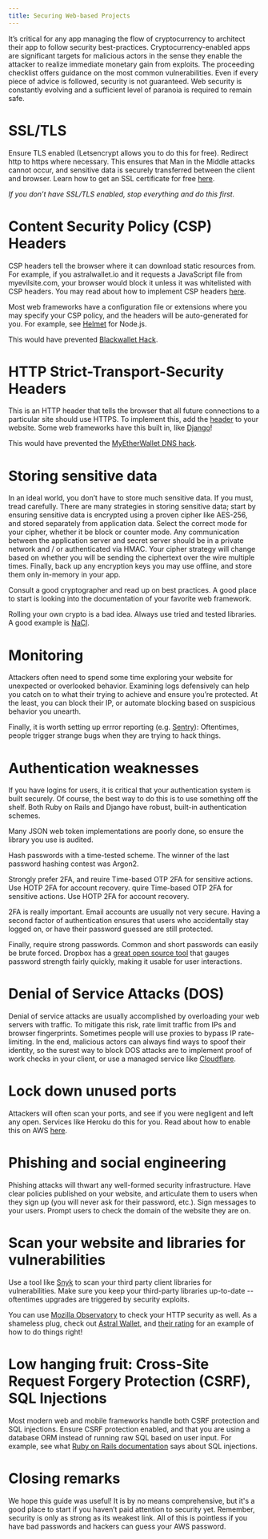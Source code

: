```yaml
---
title: Securing Web-based Projects
---
```


It’s critical for any app managing the flow of cryptocurrency to architect their app to follow security best-practices. Cryptocurrency-enabled apps are significant targets for malicious actors in the sense they enable the attacker to realize immediate monetary gain from exploits.
The proceeding checklist offers guidance on the most common vulnerabilities. Even if every piece of advice is followed, security is not guaranteed. Web security is constantly evolving and a sufficient level of paranoia is required to remain safe.

# SSL/TLS

Ensure TLS enabled (Letsencrypt allows you to do this for free). Redirect http to https where necessary. This ensures that Man in the Middle attacks cannot occur, and sensitive data is securely transferred between the client and browser. Learn how to get an SSL certificate for free [here](https://letsencrypt.org/getting-started/).

*If you don’t have SSL/TLS enabled, stop everything and do this first.*

# Content Security Policy (CSP) Headers

CSP headers tell the browser where it can download static resources from. For example, if you astralwallet.io and it requests a JavaScript file from myevilsite.com, your browser would block it unless it was whitelisted with CSP headers. You may read about how to implement CSP headers [here](https://developer.mozilla.org/en-US/docs/Web/HTTP/CSP). 

Most web frameworks have a configuration file or extensions where you may specify your CSP policy, and the headers will be auto-generated for you. For example, see [Helmet](https://www.npmjs.com/package/helmet) for Node.js.

This would have prevented [Blackwallet Hack](https://www.ccn.com/yet-another-crypto-wallet-hack-causes-users-lose-400000/).

# HTTP Strict-Transport-Security Headers

This is an HTTP header that tells the browser that all future connections to a particular site should use HTTPS. To implement this, add the [header](https://developer.mozilla.org/en-US/docs/Web/HTTP/Headers/Strict-Transport-Security) to your website. Some web frameworks have this built in, like [Django](https://docs.djangoproject.com/en/2.0/topics/security/#ssl-https)!

This would have prevented the [MyEtherWallet DNS hack](https://bitcoinmagazine.com/articles/popular-ether-wallet-mew-hijacked-dns-attack/).


# Storing sensitive data

In an ideal world, you don’t have to store much sensitive data. If you must, tread carefully. There are many strategies in storing sensitive data; start by ensuring sensitive data is encrypted using a proven cipher like AES-256, and stored separately from application data. Select the correct mode for your cipher, whether it be block or counter mode. Any communication between the application server and secret server should be in a private network and / or authenticated via HMAC. Your cipher strategy will change based on whether you will be sending the ciphertext over the wire multiple times. Finally, back up any encryption keys you may use offline, and store them only in-memory in your app.

Consult a good cryptographer and read up on best practices. A good place to start is looking into the documentation of your favorite web framework.

Rolling your own crypto is a bad idea. Always use tried and tested libraries. A good example is [NaCl](https://en.wikipedia.org/wiki/NaCl_(software)).

# Monitoring
Attackers often need to spend some time exploring your website for unexpected or overlooked behavior. Examining logs defensively can help you catch on to what their trying to achieve and ensure you’re protected. At the least, you can block their IP, or automate blocking based on suspicious behavior you unearth.

Finally, it is worth setting up errror reporting (e.g. [Sentry](https://sentry.io/welcome/)): Oftentimes, people trigger strange bugs when they are trying to hack things.

# Authentication weaknesses

If you have logins for users, it is critical that your authentication system is built securely. Of course, the best way to do this is to use something off the shelf. Both Ruby on Rails and Django have robust, built-in authentication schemes.

Many JSON web token implementations are poorly done, so ensure the library you use is audited.

Hash passwords with a time-tested scheme. The winner of the last password hashing contest was Argon2. 

Strongly prefer 2FA, and reuire Time-based OTP 2FA for sensitive actions. Use HOTP 2FA for account recovery. quire Time-based OTP 2FA for sensitive actions. Use HOTP 2FA for account recovery. 

2FA is really important. Email accounts are usually not very secure. Having a second factor of authentication ensures that users who accidentally stay logged on, or have their password guessed are still protected.

Finally, require strong passwords. Common and short passwords can easily be brute forced. Dropbox has a [great open source tool](https://blogs.dropbox.com/tech/2012/04/zxcvbn-realistic-password-strength-estimation/) that gauges password strength fairly quickly, making it usable for user interactions.

# Denial of Service Attacks (DOS)

Denial of service attacks are usually accomplished by overloading your web servers with traffic. To mitigate this risk, rate limit traffic from IPs and browser fingerprints. Sometimes people will use proxies to bypass IP rate-limiting. In the end, malicious actors can always find ways to spoof their identity, so the surest way to block DOS attacks are to implement proof of work checks in your client, or use a managed service like [Cloudflare](https://www.cloudflare.com/ddos/).

# Lock down unused ports

Attackers will often scan your ports, and see if you were negligent and left any open. Services like Heroku do this for you. Read about how to enable this on AWS [here](https://docs.aws.amazon.com/AWSEC2/latest/UserGuide/authorizing-access-to-an-instance.html).

# Phishing and social engineering

Phishing attacks will thwart any well-formed security infrastructure. Have clear policies published on your website, and articulate them to users when they sign up (you will never ask for their password, etc.). Sign messages to your users. Prompt users to check the domain of the website they are on.

# Scan your website and libraries for vulnerabilities

Use a tool like [Snyk](https://snyk.io/) to scan your third party client libraries for vulnerabilities. Make sure you keep your third-party libraries up-to-date -- oftentimes upgrades are triggered by security exploits.

You can use [Mozilla Observatory](https://observatory.mozilla.org/) to check your HTTP security as well. As a shameless plug, check out [Astral Wallet](https://astralwallet.io), and [their rating](https://observatory.mozilla.org/analyze/astralwallet.io) for an example of how to do things right!

# Low hanging fruit: Cross-Site Request Forgery Protection (CSRF), SQL Injections

Most modern web and mobile frameworks handle both CSRF protection and SQL injections. Ensure CSRF protection enabled, and that you are using a database ORM instead of running raw SQL based on user input. For example, see what [Ruby on Rails documentation](http://guides.rubyonrails.org/security.html#sql-injection) says about SQL injections.

# Closing remarks

We hope this guide was useful! It is by no means comprehensive, but it's a good place to start if you haven’t paid attention to security yet. Remember, security is only as strong as its weakest link. All of this is pointless if you have bad passwords and hackers can guess your AWS password.
